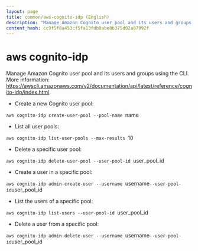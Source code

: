 ```yaml
---
layout: page
title: common/aws-cognito-idp (English)
description: "Manage Amazon Cognito user pool and its users and groups using the CLI."
content_hash: cc9f5f8a453cf5fa13fdb8abe0b375d02a07992f
---
```

# aws cognito-idp

Manage Amazon Cognito user pool and its users and groups using the CLI.
More information: <https://awscli.amazonaws.com/v2/documentation/api/latest/reference/cognito-idp/index.html>.

- Create a new Cognito user pool:

`aws cognito-idp create-user-pool --pool-name `<span class="tldr-var badge badge-pill bg-dark-lm bg-white-dm text-white-lm text-dark-dm font-weight-bold">name</span>

- List all user pools:

`aws cognito-idp list-user-pools --max-results `<span class="tldr-var badge badge-pill bg-dark-lm bg-white-dm text-white-lm text-dark-dm font-weight-bold">10</span>

- Delete a specific user pool:

`aws cognito-idp delete-user-pool --user-pool-id `<span class="tldr-var badge badge-pill bg-dark-lm bg-white-dm text-white-lm text-dark-dm font-weight-bold">user_pool_id</span>

- Create a user in a specific pool:

`aws cognito-idp admin-create-user --username `<span class="tldr-var badge badge-pill bg-dark-lm bg-white-dm text-white-lm text-dark-dm font-weight-bold">username</span>` --user-pool-id `<span class="tldr-var badge badge-pill bg-dark-lm bg-white-dm text-white-lm text-dark-dm font-weight-bold">user_pool_id</span>

- List the users of a specific pool:

`aws cognito-idp list-users --user-pool-id `<span class="tldr-var badge badge-pill bg-dark-lm bg-white-dm text-white-lm text-dark-dm font-weight-bold">user_pool_id</span>

- Delete a user from a specific pool:

`aws cognito-idp admin-delete-user --username `<span class="tldr-var badge badge-pill bg-dark-lm bg-white-dm text-white-lm text-dark-dm font-weight-bold">username</span>` --user-pool-id `<span class="tldr-var badge badge-pill bg-dark-lm bg-white-dm text-white-lm text-dark-dm font-weight-bold">user_pool_id</span>
